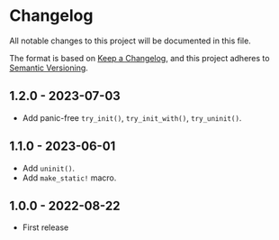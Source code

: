 # Changelog

All notable changes to this project will be documented in this file.

The format is based on [Keep a Changelog](https://keepachangelog.com/en/1.0.0/),
and this project adheres to [Semantic Versioning](https://semver.org/spec/v2.0.0.html).

## 1.2.0 - 2023-07-03

- Add panic-free `try_init()`, `try_init_with()`, `try_uninit()`.

## 1.1.0 - 2023-06-01

- Add `uninit()`.
- Add `make_static!` macro.

## 1.0.0 - 2022-08-22

- First release